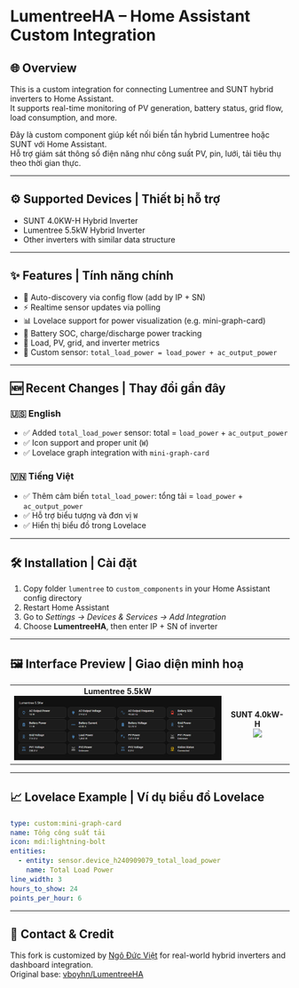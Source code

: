 # LumentreeHA – Home Assistant Custom Integration

## 🌐 Overview

This is a custom integration for connecting Lumentree and SUNT hybrid inverters to Home Assistant.  
It supports real-time monitoring of PV generation, battery status, grid flow, load consumption, and more.

Đây là custom component giúp kết nối biến tần hybrid Lumentree hoặc SUNT với Home Assistant.  
Hỗ trợ giám sát thông số điện năng như công suất PV, pin, lưới, tải tiêu thụ theo thời gian thực.

---

## ⚙️ Supported Devices | Thiết bị hỗ trợ

- SUNT 4.0KW-H Hybrid Inverter
- Lumentree 5.5kW Hybrid Inverter
- Other inverters with similar data structure

---

## ✨ Features | Tính năng chính

- 📡 Auto-discovery via config flow (add by IP + SN)
- ⚡ Realtime sensor updates via polling
- 📊 Lovelace support for power visualization (e.g. mini-graph-card)
- 🔋 Battery SOC, charge/discharge power tracking
- 🔌 Load, PV, grid, and inverter metrics
- 🧮 Custom sensor: `total_load_power = load_power + ac_output_power`

---

## 🆕 Recent Changes | Thay đổi gần đây

### 🇺🇸 English
- ✅ Added `total_load_power` sensor: total = `load_power` + `ac_output_power`
- ✅ Icon support and proper unit (`W`)
- ✅ Lovelace graph integration with `mini-graph-card`

### 🇻🇳 Tiếng Việt
- ✅ Thêm cảm biến `total_load_power`: tổng tải = `load_power` + `ac_output_power`
- ✅ Hỗ trợ biểu tượng và đơn vị `W`
- ✅ Hiển thị biểu đồ trong Lovelace

---

## 🛠️ Installation | Cài đặt

1. Copy folder `lumentree` to `custom_components` in your Home Assistant config directory
2. Restart Home Assistant
3. Go to *Settings → Devices & Services → Add Integration*
4. Choose **LumentreeHA**, then enter IP + SN of inverter

---

## 🖼️ Interface Preview | Giao diện minh hoạ

<table>
  <tr>
    <td align="center"><strong>Lumentree 5.5kW</strong><br><img src="https://github.com/ngoviet/LumentreeHA/blob/main/sensor.png" width="400"/></td>
    <td align="center"><strong>SUNT 4.0kW-H</strong><br><img src="https://github.com/ngoviet/LumentreeHA/blob/main/Lumentree%204kw.png" width="400"/></td>
  </tr>
</table>

---

## 📈 Lovelace Example | Ví dụ biểu đồ Lovelace

```yaml
type: custom:mini-graph-card
name: Tổng công suất tải
icon: mdi:lightning-bolt
entities:
  - entity: sensor.device_h240909079_total_load_power
    name: Total Load Power
line_width: 3
hours_to_show: 24
points_per_hour: 6
```

---

## 📮 Contact & Credit

This fork is customized by [Ngô Đức Việt](https://github.com/ngoviet) for real-world hybrid inverters and dashboard integration.  
Original base: [vboyhn/LumentreeHA](https://github.com/vboyhn/LumentreeHA)

